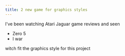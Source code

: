 ```yaml
---
title: 2 new game for graphics styles
---
```

I've been watching Atari Jaguar game reviews and seen 

* Zero 5
* I war

witch fit the graphics style for this project
